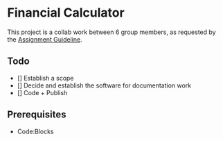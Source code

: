 # Financial Calculator

This project is a collab work between 6 group members, as requested by the [Assignment Guideline](Assignment_Guideline.pdf).

## Todo
- [] Establish a scope
- [] Decide and establish the software for documentation work
- [] Code + Publish

## Prerequisites
- Code:Blocks
